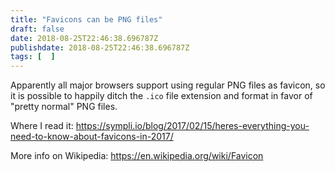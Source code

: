 ```yaml
---
title: "Favicons can be PNG files"
draft: false
date: 2018-08-25T22:46:38.696787Z
publishdate: 2018-08-25T22:46:38.696787Z
tags: [  ]
---
```

Apparently all major browsers support using regular PNG files as favicon, so it is possible to happily ditch the `.ico` file extension and format in favor of "pretty normal" PNG files.

Where I read it: https://sympli.io/blog/2017/02/15/heres-everything-you-need-to-know-about-favicons-in-2017/

More info on Wikipedia: https://en.wikipedia.org/wiki/Favicon
    